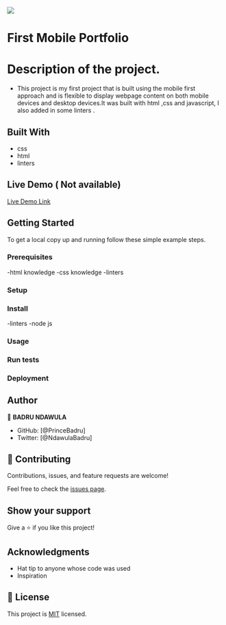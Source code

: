 ![](https://img.shields.io/badge/Microverse-blueviolet)

# First Mobile Portfolio

# Description of the project.
 - This project is my first project that is built using the mobile first approach and is flexible to display webpage content on both mobile devices and desktop devices.It was built with html ,css and javascript, I also added in some linters .

## Built With

- css
- html
- linters

## Live Demo ( Not available)


[Live Demo Link](https://princebadru.github.io/FIRST-MOBILE-PORTFOLIO-/)


## Getting Started




To get a local copy up and running follow these simple example steps.

### Prerequisites
 -html knowledge
 -css knowledge
 -linters
### Setup

### Install
-linters
-node js

### Usage

### Run tests

### Deployment




## Author

👤 **BADRU NDAWULA**

- GitHub: [@PrinceBadru]
- Twitter: [@NdawulaBadru]


## 🤝 Contributing

Contributions, issues, and feature requests are welcome!

Feel free to check the [issues page](../../issues/).

## Show your support

Give a ⭐️ if you like this project!

## Acknowledgments

- Hat tip to anyone whose code was used
- Inspiration

## 📝 License

This project is [MIT](./LICENSE) licensed.


